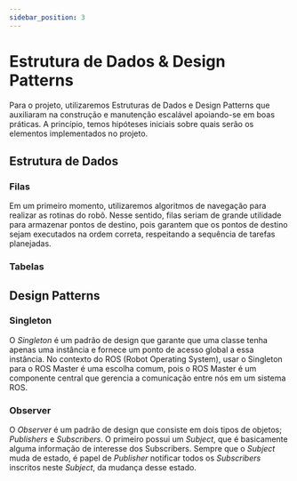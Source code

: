 ```yaml
---
sidebar_position: 3
---
```


# Estrutura de Dados & Design Patterns

Para o projeto, utilizaremos Estruturas de Dados e Design Patterns que auxiliaram na construção e manutenção escalável apoiando-se em boas práticas. A princípio, temos hipóteses iniciais sobre quais serão os elementos implementados no projeto.

## Estrutura de Dados

### Filas

Em um primeiro momento, utilizaremos algoritmos de navegação para realizar as rotinas do robô. Nesse sentido, filas seriam de grande utilidade para armazenar pontos de destino, pois garantem que os pontos de destino sejam executados na ordem correta, respeitando a sequência de tarefas planejadas.

### Tabelas



## Design Patterns

### Singleton

O _Singleton_ é um padrão de design que garante que uma classe tenha apenas uma instância e fornece um ponto de acesso global a essa instância. No contexto do ROS (Robot Operating System), usar o Singleton para o ROS Master é uma escolha comum, pois o ROS Master é um componente central que gerencia a comunicação entre nós em um sistema ROS.

### Observer

O _Observer_ é um padrão de design que consiste em dois tipos de objetos; _Publishers_ e _Subscribers_. O primeiro possui um _Subject_, que é basicamente alguma informação de interesse dos Subscribers. Sempre que o _Subject_ muda de estado, é papel de _Publisher_ notificar todos os _Subscribers_ inscritos neste _Subject_, da mudança desse estado. 
